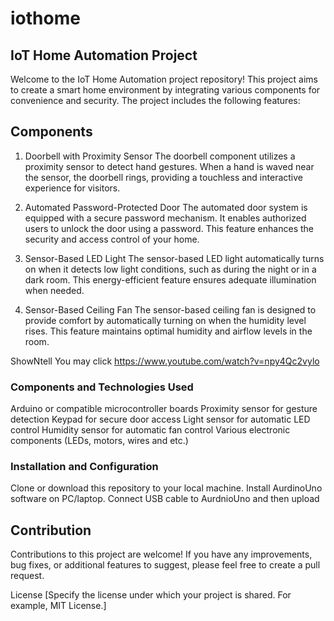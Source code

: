 # iothome
## IoT Home Automation Project
Welcome to the IoT Home Automation project repository! This project aims to create a smart home environment by integrating various components for convenience and security. The project includes the following features:

## Components
1. Doorbell with Proximity Sensor
The doorbell component utilizes a proximity sensor to detect hand gestures. When a hand is waved near the sensor, the doorbell rings, providing a touchless and interactive experience for visitors.

2. Automated Password-Protected Door
The automated door system is equipped with a secure password mechanism. It enables authorized users to unlock the door using a password. This feature enhances the security and access control of your home.

3. Sensor-Based LED Light
The sensor-based LED light automatically turns on when it detects low light conditions, such as during the night or in a dark room. This energy-efficient feature ensures adequate illumination when needed.

4. Sensor-Based Ceiling Fan
The sensor-based ceiling fan is designed to provide comfort by automatically turning on when the humidity level rises. This feature maintains optimal humidity and airflow levels in the room.

ShowNtell
You may click https://www.youtube.com/watch?v=npy4Qc2vylo 

### Components and Technologies Used
  Arduino or compatible microcontroller boards
  Proximity sensor for gesture detection
  Keypad for secure door access
  Light sensor for automatic LED control
  Humidity sensor for automatic fan control
  Various electronic components (LEDs, motors, wires and etc.)

### Installation and Configuration
  Clone or download this repository to your local machine.
  Install AurdinoUno software on PC/laptop.
  Connect USB cable to AurdnioUno and then upload

## Contribution
Contributions to this project are welcome! If you have any improvements, bug fixes, or additional features to suggest, please feel free to create a pull request.

License
[Specify the license under which your project is shared. For example, MIT License.]
